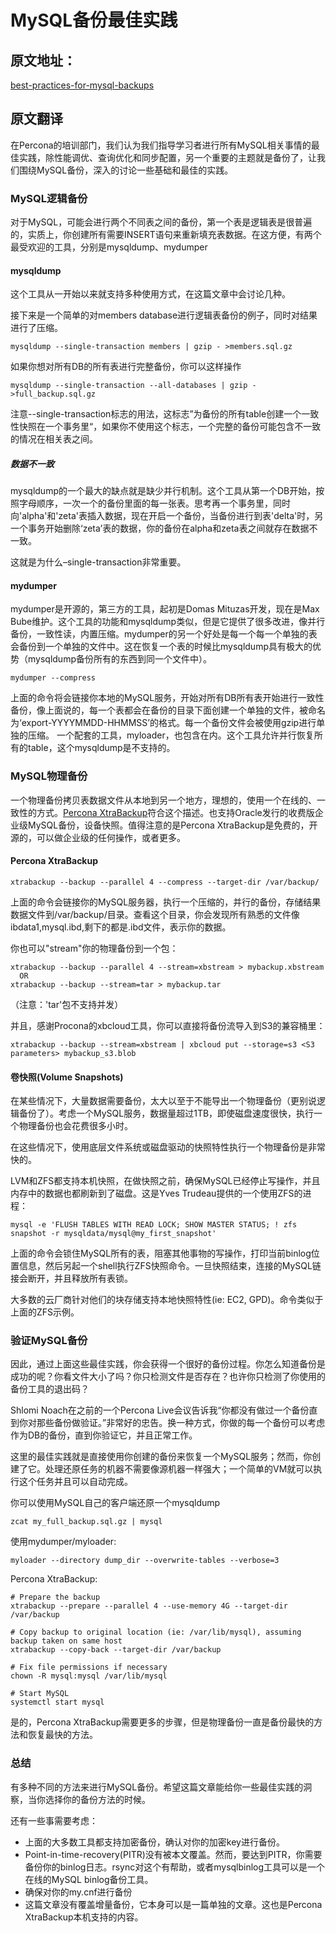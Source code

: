 # MySQL备份最佳实践
## 原文地址：
[best-practices-for-mysql-backups](https://www.percona.com/blog/2020/05/27/best-practices-for-mysql-backups/)
## 原文翻译
在Percona的培训部门，我们认为我们指导学习者进行所有MySQL相关事情的最佳实践，除性能调优、查询优化和同步配置，另一个重要的主题就是备份了，让我们围绕MySQL备份，深入的讨论一些基础和最佳的实践。
### MySQL逻辑备份
对于MySQL，可能会进行两个不同表之间的备份，第一个表是逻辑表是很普遍的，实质上，你创建所有需要INSERT语句来重新填充表数据。在这方便，有两个最受欢迎的工具，分别是mysqldump、mydumper
#### mysqldump
这个工具从一开始以来就支持多种使用方式，在这篇文章中会讨论几种。

接下来是一个简单的对members database进行逻辑表备份的例子，同时对结果进行了压缩。
```
mysqldump --single-transaction members | gzip - >members.sql.gz
```
如果你想对所有DB的所有表进行完整备份，你可以这样操作
```
mysqldump --single-transaction --all-databases | gzip - >full_backup.sql.gz
```
注意--single-transaction标志的用法，这标志”为备份的所有table创建一个一致性快照在一个事务里“，如果你不使用这个标志，一个完整的备份可能包含不一致的情况在相关表之间。
##### 数据不一致
mysqldump的一个最大的缺点就是缺少并行机制。这个工具从第一个DB开始，按照字母顺序，一次一个的备份里面的每一张表。思考再一个事务里，同时向'alpha'和'zeta'表插入数据，现在开启一个备份，当备份进行到表'delta'时，另一个事务开始删除‘zeta’表的数据，你的备份在alpha和zeta表之间就存在数据不一致。

这就是为什么–single-transaction非常重要。

#### mydumper
mydumper是开源的，第三方的工具，起初是Domas Mituzas开发，现在是Max Bube维护。这个工具的功能和mysqldump类似，但是它提供了很多改进，像并行备份，一致性读，内置压缩。mydumper的另一个好处是每一个每一个单独的表会备份到一个单独的文件中。这在恢复一个表的时候比mysqldump具有极大的优势（mysqldump备份所有的东西到同一个文件中）。
```
mydumper --compress
```
上面的命令将会链接你本地的MySQL服务，开始对所有DB所有表开始进行一致性备份，像上面说的，每一个表都会在备份的目录下面创建一个单独的文件，被命名为‘export-YYYYMMDD-HHMMSS’的格式。每一个备份文件会被使用gzip进行单独的压缩。
一个配套的工具，myloader，也包含在内。这个工具允许并行恢复所有的table，这个mysqldump是不支持的。

### MySQL物理备份
一个物理备份拷贝表数据文件从本地到另一个地方，理想的，使用一个在线的、一致性的方式。[Percona XtraBackup](https://www.percona.com/software/mysql-database/percona-xtrabackup)符合这个描述。也支持Oracle发行的收费版企业级MySQL备份，设备快照。值得注意的是Percona XtraBackup是免费的，开源的，可以做企业级的任何操作，或者更多。
#### Percona XtraBackup
```
xtrabackup --backup --parallel 4 --compress --target-dir /var/backup/
```
上面的命令会链接你的MySQL服务器，执行一个压缩的，并行的备份，存储结果数据文件到/var/backup/目录。查看这个目录，你会发现所有熟悉的文件像ibdata1,mysql.ibd,剩下的都是.ibd文件，表示你的数据。

你也可以"stream"你的物理备份到一个包：
```
xtrabackup --backup --parallel 4 --stream=xbstream > mybackup.xbstream
  OR
xtrabackup --backup --stream=tar > mybackup.tar
```
（注意：'tar'包不支持并发）

并且，感谢Procona的xbcloud工具，你可以直接将备份流导入到S3的兼容桶里：
```
xtrabackup --backup --stream=xbstream | xbcloud put --storage=s3 <S3 parameters> mybackup_s3.blob
```

#### 卷快照(Volume Snapshots)
在某些情况下，大量数据需要备份，太大以至于不能导出一个物理备份（更别说逻辑备份了）。考虑一个MySQL服务，数据量超过1TB，即使磁盘速度很快，执行一个物理备份也会花费很多小时。

在这些情况下，使用底层文件系统或磁盘驱动的快照特性执行一个物理备份是非常快的。

LVM和ZFS都支持本机快照，在做快照之前，确保MySQL已经停止写操作，并且内存中的数据也都刷新到了磁盘。这是Yves Trudeau提供的一个使用ZFS的进程：
```
mysql -e 'FLUSH TABLES WITH READ LOCK; SHOW MASTER STATUS; ! zfs snapshot -r mysqldata/mysql@my_first_snapshot'
```
上面的命令会锁住MySQL所有的表，阻塞其他事物的写操作，打印当前binlog位置信息，然后另起一个shell执行ZFS快照命令。一旦快照结束，连接的MySQL链接会断开，并且释放所有表锁。

大多数的云厂商针对他们的块存储支持本地快照特性(ie: EC2, GPD)。命令类似于上面的ZFS示例。

### 验证MySQL备份
因此，通过上面这些最佳实践，你会获得一个很好的备份过程。你怎么知道备份是成功的呢？你看文件大小了吗？你只检测文件是否存在？也许你只检测了你使用的备份工具的退出码？

Shlomi Noach在之前的一个Percona Live会议告诉我“你都没有做过一个备份直到你对那些备份做验证。”非常好的忠告。换一种方式，你做的每一个备份可以考虑作为DB的备份，直到你验证它，并且正常工作。

这里的最佳实践就是直接使用你创建的备份来恢复一个MySQL服务；然而，你创建了它。处理还原任务的机器不需要像源机器一样强大；一个简单的VM就可以执行这个任务并且可以自动完成。

你可以使用MySQL自己的客户端还原一个mysqldump
```
zcat my_full_backup.sql.gz | mysql
```

使用mydumper/myloader:
```
myloader --directory dump_dir --overwrite-tables --verbose=3
```

Percona XtraBackup:
```
# Prepare the backup
xtrabackup --prepare --parallel 4 --use-memory 4G --target-dir /var/backup

# Copy backup to original location (ie: /var/lib/mysql), assuming backup taken on same host
xtrabackup --copy-back --target-dir /var/backup

# Fix file permissions if necessary
chown -R mysql:mysql /var/lib/mysql

# Start MySQL
systemctl start mysql
```

是的，Percona XtraBackup需要更多的步骤，但是物理备份一直是备份最快的方法和恢复最快的方法。

### 总结
有多种不同的方法来进行MySQL备份。希望这篇文章能给你一些最佳实践的洞察，当你选择你的备份方法的时候。

还有一些事需要考虑：
* 上面的大多数工具都支持加密备份，确认对你的加密key进行备份。
* Point-in-time-recovery(PITR)没有被本文覆盖。然而，要达到PITR，你需要备份你的binlog日志。rsync对这个有帮助，或者mysqlbinlog工具可以是一个在线的MySQL binlog备份工具。
* 确保对你的my.cnf进行备份
* 这篇文章没有覆盖增量备份，它本身可以是一篇单独的文章。这也是Percona XtraBackup本机支持的内容。

